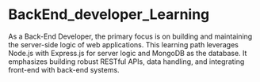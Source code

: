 # BackEnd_developer_Learning
As a Back-End Developer, the primary focus is on building and maintaining the server-side logic of web applications. This learning path leverages Node.js with Express.js for server logic and MongoDB as the database. It emphasizes building robust RESTful APIs, data handling, and integrating front-end with back-end systems.

